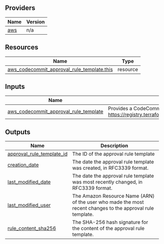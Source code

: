 <!-- BEGIN_TF_DOCS -->


## Providers

| Name | Version |
|------|---------|
| <a name="provider_aws"></a> [aws](#provider\_aws) | n/a |

## Resources

| Name | Type |
|------|------|
| [aws_codecommit_approval_rule_template.this](https://registry.terraform.io/providers/hashicorp/aws/latest/docs/resources/codecommit_approval_rule_template) | resource |

## Inputs

| Name | Description | Type | Default | Required |
|------|-------------|------|---------|:--------:|
| <a name="input_aws_codecommit_approval_rule_template"></a> [aws\_codecommit\_approval\_rule\_template](#input\_aws\_codecommit\_approval\_rule\_template) | Provides a CodeCommit Approval Rule Template Resource. aws\_codecommit\_approval\_rule\_template, see https://registry.terraform.io/providers/hashicorp/aws/latest/docs/resources/codecommit_approval_rule_template | `any` | `null` | no |

## Outputs

| Name | Description |
|------|-------------|
| <a name="output_approval_rule_template_id"></a> [approval\_rule\_template\_id](#output\_approval\_rule\_template\_id) | The ID of the approval rule template |
| <a name="output_creation_date"></a> [creation\_date](#output\_creation\_date) | The date the approval rule template was created, in RFC3339 format. |
| <a name="output_last_modified_date"></a> [last\_modified\_date](#output\_last\_modified\_date) | The date the approval rule template was most recently changed, in RFC3339 format. |
| <a name="output_last_modified_user"></a> [last\_modified\_user](#output\_last\_modified\_user) | The Amazon Resource Name (ARN) of the user who made the most recent changes to the approval rule template. |
| <a name="output_rule_content_sha256"></a> [rule\_content\_sha256](#output\_rule\_content\_sha256) | The SHA-256 hash signature for the content of the approval rule template. |
<!-- END_TF_DOCS -->